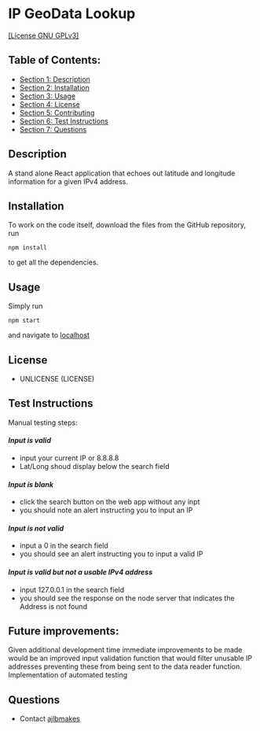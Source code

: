 
# IP GeoData Lookup
[[License GNU GPLv3]](./LICENSE)

## Table of Contents:

- [Section 1: Description](#Description)
- [Section 2: Installation](#Installation)
- [Section 3: Usage](#Usage)
- [Section 4: License](#License)
- [Section 5: Contributing](#Contributing)
- [Section 6: Test Instructions](#Test-Instructions)
- [Section 7: Questions](#Questions)

## Description
A stand alone React application that echoes out latitude and longitude information for a given IPv4 address. 


## Installation
To work on the code itself, download the files from the GitHub repository, run 
```
npm install 
```
to get all the dependencies.


## Usage
Simply run 
```
npm start
```
and navigate to [localhost](https://localhost:3000)

## License
* UNLICENSE (LICENSE)

## Test Instructions
Manual testing steps:
#### *Input is valid*
- input your current IP or 8.8.8.8
- Lat/Long shoud display below the search field
#### *Input is blank*
- click the search button on the web app without any inpt
- you should note an alert instructing you to input an IP
#### *Input is not valid*
- input a 0 in the search field
- you should see an alert instructing you to input a valid IP
#### *Input is valid but not a usable IPv4 address*
- input 127.0.0.1 in the search field
- you should see the response on the node server that indicates the Address is not found


## Future improvements:
Given additional development time immediate improvements to be made would be an improved input validation function that would filter unusable IP addresses preventing these from being sent to the data reader function. 
Implementation of automated testing


## Questions
* Contact [ajlbmakes](https://github.com/ajlbmakes)

  
